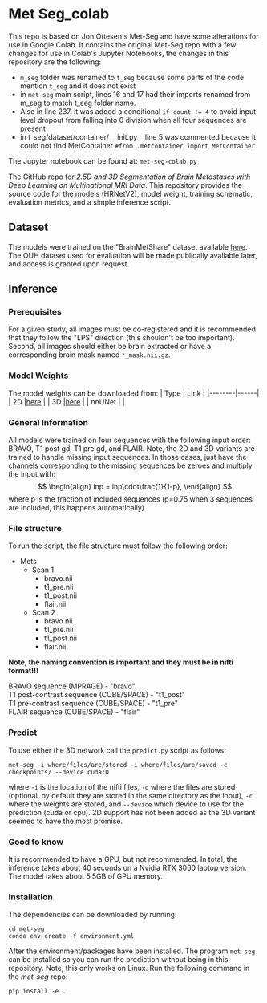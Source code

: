# Met Seg_colab

This repo is based on Jon Ottesen's Met-Seg and have some alterations for use in Google Colab. It contains the original Met-Seg repo with a few changes for use in Colab's Jupyter Notebooks, the changes in this repository are the following:

* `m_seg` folder was renamed to `t_seg` because some parts of the code mention `t_seg` and it does not exist
* in `met-seg` main script, lines 16 and 17 had their imports renamed from m_seg to match t_seg folder name.
* Also in line 237, it was added a conditional `if count != 4` to avoid input level dropout from falling into 0 division when all four sequences are present
* in t_seg/dataset/container/__ init.py__ line 5 was commented because it could not find MetContainer `#from .metcontainer import MetContainer`

The Jupyter notebook can be found at: `met-seg-colab.py`

The GitHub repo for *2.5D and 3D Segmentation of Brain Metastases with Deep Learning on Multinational MRI Data*. This repository provides the source code for the models (HRNetV2), model weight, training schematic, evaluation metrics, and a simple inference script.

## Dataset

The models were trained on the "BrainMetShare" dataset available [here](https://aimi.stanford.edu/brainmetshare). The OUH dataset used for evaluation will be made publically available later, and access is granted upon request.

## Inference

### Prerequisites

For a given study, all images must be co-registered and it is recommended that they follow the "LPS" direction (this shouldn't be too important). Second, all images should either be brain extracted or have a corresponding brain mask named ```*_mask.nii.gz```.

### Model Weights

The model weights can be downloaded from:
| Type   | Link |
|--------|------|
| 2D     |[here](https://drive.google.com/file/d/1G9D11GNS7m5zpNMDaC5CXzMrLr4XqP_q/view?usp=sharing)   |
| 3D     |[here](https://drive.google.com/file/d/1zL5oiwE48LVXTsDd7kiJ8KN-hx4oGAiB/view?usp=sharing)   |
| nnUNet |      |

### General Information

All models were trained on four sequences with the following input order: BRAVO, T1 post gd, T1 pre gd, and FLAIR. Note, the 2D and 3D variants are trained to handle missing input sequences. In those cases, just have the channels corresponding to the missing sequences be zeroes and multiply the input with:
$$
\begin{align}
inp = inp\cdot\frac{1}{1-p},
\end{align}
$$
where p is the fraction of included sequences (p=0.75 when 3 sequences are included, this happens automatically).

### File structure

To run the script, the file structure must follow the following order:
- Mets
    - Scan 1
        - bravo.nii
        - t1_pre.nii
        - t1_post.nii
        - flair.nii
    - Scan 2
        - bravo.nii
        - t1_pre.nii
        - t1_post.nii
        - flair.nii

**Note, the naming convention is important and they must be in nifti format!!!**

BRAVO sequence (MPRAGE) - "bravo"\
T1 post-contrast sequence (CUBE/SPACE) - "t1_post"\
T1 pre-contrast sequence (CUBE/SPACE) - "t1_pre"\
FLAIR sequence (CUBE/SPACE) - "flair"


### Predict

To use either the 3D network call the ```predict.py``` script as follows:
```
met-seg -i where/files/are/stored -i where/files/are/saved -c checkpoints/ --device cuda:0
```
where ```-i``` is the location of the nifti files, ```-o``` where the files are stored (optional, by default they are stored in the same directory as the input), ```-c``` where the weights are stored, and ```--device``` which device to use for the prediction (cuda or cpu). 2D support has not been added as the 3D variant seemed to have the most promise.

### Good to know

It is recommended to have a GPU, but not recommended. In total, the inference takes about 40 seconds on a Nvidia RTX 3060 laptop version. The model takes about 5.5GB of GPU memory.

### Installation

The dependencies can be downloaded by running:
```
cd met-seg
conda env create -f environment.yml
```
After the environment/packages have been installed. The program ```met-seg``` can be installed so you can run the prediction without being in this repository. Note, this only works on Linux. Run the following command in the *met-seg* repo:
```
pip install -e .
```
